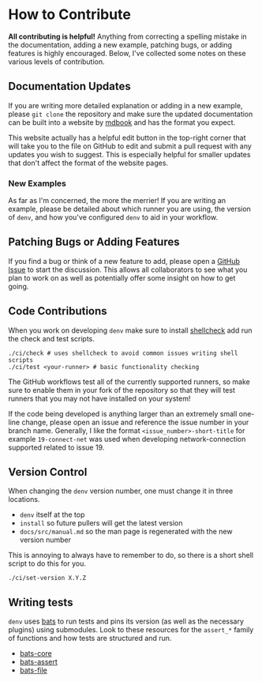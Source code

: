 # How to Contribute

**All contributing is helpful!**
Anything from correcting a spelling mistake in the documentation,
adding a new example, patching bugs, or adding features
is highly encouraged. 
Below, I've collected some notes on these
various levels of contribution.

## Documentation Updates
If you are writing more detailed explanation or adding in a new
example, please `git clone` the repository and make sure the updated
documentation can be built into a website by 
[mdbook](https://rust-lang.github.io/mdBook/guide/installation.html) 
and has the format you expect. 

This website actually has a helpful edit button in the top-right
corner that will take you to the file on GitHub to edit and submit a pull
request with any updates you wish to suggest. This is especially helpful
for smaller updates that don't affect the format of the website pages.

### New Examples
As far as I'm concerned, the more the merrier! If you are writing an example,
please be detailed about which runner you are using, the version of `denv`,
and how you've configured `denv` to aid in your workflow.

## Patching Bugs or Adding Features
If you find a bug or think of a new feature to add, please open a
[GitHub Issue](https://github.com/tomeichlersmith/denv/issues/new)
to start the discussion. This allows all collaborators to see what you plan
to work on as well as potentially offer some insight on how to get going.

## Code Contributions
When you work on developing `denv` make sure to install 
[shellcheck](https://github.com/koalaman/shellcheck)
add run the check and test scripts.
```
./ci/check # uses shellcheck to avoid common issues writing shell scripts
./ci/test <your-runner> # basic functionality checking
```
The GitHub workflows test all of the currently supported runners,
so make sure to enable them in your fork of the repository so that
they will test runners that you may not have installed on your system!

If the code being developed is anything larger than an extremely small one-line change,
please open an issue and reference the issue number in your branch name. Generally,
I like the format `<issue_number>-short-title` for example `19-connect-net` was used
when developing network-connection supported related to issue 19.

## Version Control
When changing the `denv` version number, one must change it in three locations.
- `denv` itself at the top
- `install` so future pullers will get the latest version
- `docs/src/manual.md` so the man page is regenerated with the new version number

This is annoying to always have to remember to do, so there is a short shell
script to do this for you.
```
./ci/set-version X.Y.Z
```

## Writing tests
`denv` uses [bats](ttps://bats-core.readthedocs.io/en/stable/) to run tests
and pins its version (as well as the necessary plugins) using submodules.
Look to these resources for the `assert_*` family of functions and how
tests are structured and run.
- [bats-core](https://bats-core.readthedocs.io/en/stable/)
- [bats-assert](https://github.com/bats-core/bats-assert#usage)
- [bats-file](https://github.com/bats-core/bats-file#index-of-all-functions)
